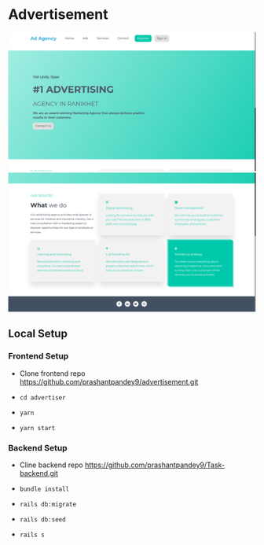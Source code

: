 # Advertisement
![Home](1.png)
![Home](2.png)
## Local Setup

### Frontend Setup
- Clone frontend repo
https://github.com/prashantpandey9/advertisement.git

- ```cd advertiser```
- ```yarn```
- ```yarn start```

### Backend Setup
- Cline backend repo
https://github.com/prashantpandey9/Task-backend.git

- ```bundle install```
- ```rails db:migrate```
- ```rails db:seed```
- ```rails s```
